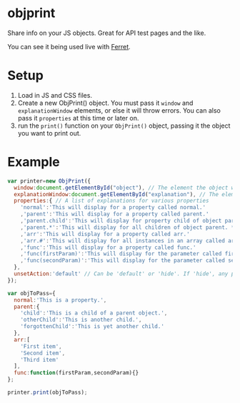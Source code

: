 # objprint

Share info on your JS objects. Great for API test pages and the like.

You can see it being used live with [Ferret](https://ferret.heybard.com/).

# Setup

1. Load in JS and CSS files.
2. Create a new ObjPrint() object. You must pass it `window` and `explanationWindow` elements, or else it will throw errors. You can also pass it `properties` at this time or later on.
3. run the `print()` function on your `ObjPrint()` object, passing it the object you want to print out.

# Example
```js
var printer=new ObjPrint({
  window:document.getElementById("object"), // The element the object will be printed into
  explanationWindow:document.getElementById("explanation"), // The element the explanation will be printed into
  properties:{ // A list of explanations for various properties
    'normal':'This will display for a property called normal.'
    ,'parent':'This will display for a property called parent.'
    ,'parent.child':'This will display for property child of object parent.'
    ,'parent.*':'This will display for all children of object parent. * is a wildcard for any value.'
    ,'arr':'This will display for a property called arr.'
    ,'arr.#':'This will display for all instances in an array called arr. # is a wildcard for any array index.'
    ,'func':'This will display for a property called func.'
    ,'func(firstParam)':'This will display for the parameter called firstParam for a function called func.'
    ,'func(secondParam)':'This will display for the parameter called secondParam for a function called func.'
  },
  unsetAction:'default' // Can be 'default' or 'hide'. If 'hide', any property without information to call on will be hidden.
});

var objToPass={
  normal:'This is a property.',
  parent:{
    'child':'This is a child of a parent object.',
    'otherChild':'This is another child.',
    'forgottenChild':'This is yet another child.'
  },
  arr:[
    'First item',
    'Second item',
    'Third item'
  ],
  func:function(firstParam,secondParam){}
};

printer.print(objToPass);
```

